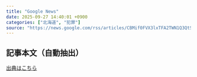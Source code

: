```yaml
---
title: "Google News"
date: 2025-09-27 14:40:01 +0900
categories: ["北海道", "犯罪"]
source: "https://news.google.com/rss/articles/CBMif0FVX3lxTFA2TWN1Q3QtSXpYWjE3SUhGc05VZ2tTTi0tMG9SYXVvM3BJUjBEXy04WGF2UHZnYjVGdGhZOXpIVkVjcTBJTGhXNnREczlxVUNQYTRpbVR5VVoyaVQxQ29MWHdqQWliU2J1MFF3MGhlRURiYWp6ZXctdDRfdFo3S0U?oc=5"
---
```


## 記事本文（自動抽出）
<body class="y0K44d EA71Tc" id="readabilityBody"></body>

[出典はこちら](https://news.google.com/rss/articles/CBMif0FVX3lxTFA2TWN1Q3QtSXpYWjE3SUhGc05VZ2tTTi0tMG9SYXVvM3BJUjBEXy04WGF2UHZnYjVGdGhZOXpIVkVjcTBJTGhXNnREczlxVUNQYTRpbVR5VVoyaVQxQ29MWHdqQWliU2J1MFF3MGhlRURiYWp6ZXctdDRfdFo3S0U?oc=5)
